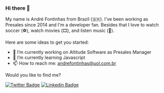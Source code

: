 ### Hi there 👋

My name is André Fontinhas from Brazil (🇧🇷). I've been working as Presales since 2014 and I'm a developer fan. Besides that I love to watch soccer (⚽️), watch movies (🎞️), and listen music (🎵).

Here are some ideas to get you started:

- 🔭 I’m currently working on Altitude Software as Presales Manager
- 🌱 I’m currently learning Javascript
- 📫 How to reach me: andrefontinhas@uol.com.br

Would you like to find me?

[![Twitter Badge](https://img.shields.io/badge/-Twitter-1ca0f1?style=flat-square&labelColor=1ca0f1&logo=twitter&logoColor=white&link=https://twitter.com/andrefontinhas)](https://twitter.com/andrefontinhas)
[![Linkedin Badge](https://img.shields.io/badge/-LinkedIn-blue?style=flat-square&logo=Linkedin&logoColor=white&link=https://www.linkedin.com/in/andrefontinhas)](https://www.linkedin.com/in/andrefontinhas)
